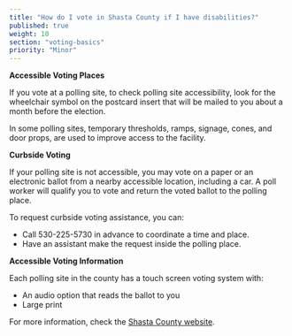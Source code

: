 ```yaml
---
title: "How do I vote in Shasta County if I have disabilities?"
published: true
weight: 10
section: "voting-basics"
priority: "Minor"
---
```


**Accessible Voting Places**  

If you vote at a polling site, to check polling site accessibility, look for the wheelchair symbol on the postcard insert that will be mailed to you about a month before the election.  

In some polling sites, temporary thresholds, ramps, signage, cones, and door props, are used to improve access to the facility.  

**Curbside Voting**  

If your polling site is not accessible, you may vote on a paper or an electronic ballot from a nearby accessible location, including a car. A poll worker will qualify you to vote and return the voted ballot to the polling place.  

To request curbside voting assistance, you can:  
- Call 530-225-5730 in advance to coordinate a time and place.  
- Have an assistant make the request inside the polling place.  

**Accessible Voting Information**  

Each polling site in the county has a touch screen voting system with:  
- An audio option that reads the ballot to you  
- Large print  

For more information, check the [Shasta County website](http://www.elections.co.shasta.ca.us/voting/voting-information/accessible-voting-for-all-voters/).  
